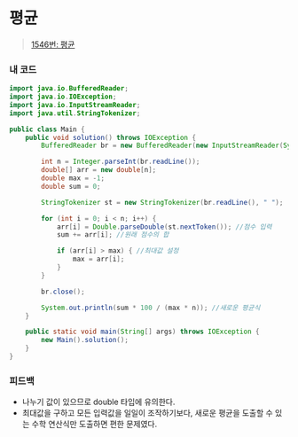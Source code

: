 # 평균

> [1546번: 평균](https://www.acmicpc.net/problem/1546)

### 내 코드

```java
import java.io.BufferedReader;
import java.io.IOException;
import java.io.InputStreamReader;
import java.util.StringTokenizer;

public class Main {
    public void solution() throws IOException {
        BufferedReader br = new BufferedReader(new InputStreamReader(System.in));

        int n = Integer.parseInt(br.readLine());
        double[] arr = new double[n];
        double max = -1;
        double sum = 0;

        StringTokenizer st = new StringTokenizer(br.readLine(), " ");

        for (int i = 0; i < n; i++) {
            arr[i] = Double.parseDouble(st.nextToken()); //점수 입력
            sum += arr[i]; //원래 점수의 합

            if (arr[i] > max) { //최대값 설정
                max = arr[i];
            }
        }

        br.close();

        System.out.println(sum * 100 / (max * n)); //새로운 평균식
    }

    public static void main(String[] args) throws IOException {
        new Main().solution();
    }
}
```

### 피드백

- 나누기 값이 있으므로 double 타입에 유의한다.
- 최대값을 구하고 모든 입력값을 일일이 조작하기보다, 새로운 평균을 도출할 수 있는 수학 연산식만 도출하면 편한 문제였다.
